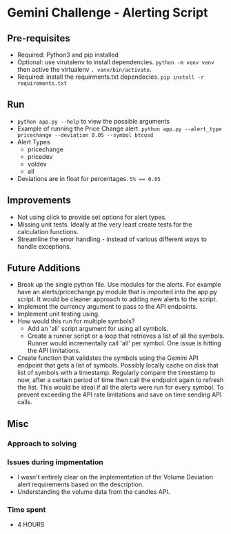 # Gemini Challenge - Alerting Script

## Pre-requisites 
- Required: Python3 and pip installed
- Optional: use virutalenv to install dependencies.  `python -m venv venv` then active the virtualenv `. venv/bin/activate`.
- Required: install the requirments.txt dependecies.  `pip install -r requirements.txt`

## Run 
- `python app.py --help` to view the possible arguments
- Example of running the Price Change alert: `python app.py --alert_type pricechange --deviation 0.05 --symbol btcusd`
- Alert Types
    - pricechange
    - pricedev
    - voldev
    - all 
- Deviations are in float for percentages. `5% == 0.05`

## Improvements
- Not using click to provide set options for alert types. 
- Missing unit tests. Ideally at the very least create tests for the calculation functions.
- Streamline the error handling - instead of various different ways to handle exceptions.

## Future Additions
- Break up the single python file. Use modules for the alerts. For example have an alerts/pricechange.py module that is imported into the app.py script. It would be cleaner approach to adding new alerts to the script.
- Implement the currency argument to pass to the API endpoints. 
- Implement unit testing using.
- How would this run for multiple symbols?
    - Add an 'all' script argument for using all symbols.
    - Create a runner script or a loop that retrieves a list of all the symbols. Runner would incrementally call 'all' per symbol. One issue is hitting the API limitations.
- Create function that validates the symbols using the Gemini API endpoint that gets a list of symbols.  Possibly locally cache on disk that list of symbols with a timestamp. Regularly compare the timestamp to now, after a certain period of time then call the endpoint again to refresh the list. This would be ideal if all the alerts were run for every symbol.  To prevent exceeding the API rate limitations and save on time sending API calls.

## Misc
### Approach to solving
### Issues during impmentation
- I wasn't entirely clear on the implementation of the Volume Deviation alert requirements based on the description.
- Understanding the volume data from the candles API.
### Time spent
- 4 HOURS

